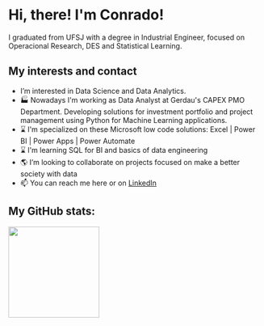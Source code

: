 

# Hi, there! I'm Conrado!

I graduated from UFSJ with a degree in Industrial Engineer, focused on Operacional Research, DES and Statistical Learning.

## My interests and contact

- I’m interested in Data Science and Data Analytics. 
- :factory: Nowadays I'm working as Data Analyst at Gerdau's CAPEX PMO Department. Developing solutions for investment portfolio and project management using Python for Machine Learning applications. 
- :hourglass: I'm specialized on these Microsoft low code solutions: Excel | Power BI | Power Apps | Power Automate 
- :hourglass: I'm learning SQL for BI and basics of data engineering
- :earth_americas: I’m looking to collaborate on projects focused on make a better society with data
- 📫 You can reach me here or on [LinkedIn](https://www.linkedin.com/in/conradoov/)

## My GitHub stats:
<img height="180em" src="https://github-readme-stats.vercel.app/api?username=conradoov&show_icons=true&hide_border=true&&count_private=true&include_all_commits=true" />




<!---
conradoov/conradoov is a ✨ special ✨ repository because its `README.md` (this file) appears on your GitHub profile.
You can click the Preview link to take a look at your changes.
--->
